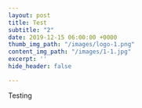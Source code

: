 ```yaml
---
layout: post
title: Test
subtitle: "2"
date: 2019-12-15 06:00:00 +0000
thumb_img_path: "/images/logo-1.png"
content_img_path: "/images/1-1.jpg"
excerpt: ''
hide_header: false

---
```

Testing